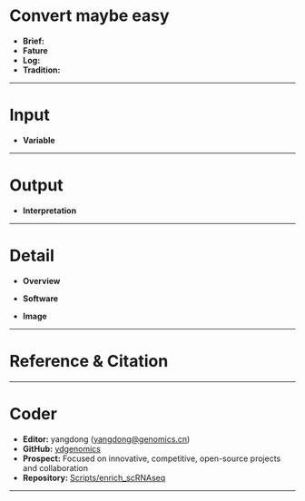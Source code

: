 # **Convert** maybe easy
- **Brief:**
- **Fature**
- **Log:**
- **Tradition:**

---
# Input
- **Variable**

---
# Output
- **Interpretation**

---
# Detail
- **Overview**

- **Software**

- **Image**

---
# Reference & Citation
> 


---
# Coder
- **Editor:** yangdong (yangdong@genomics.cn)
- **GitHub:** [ydgenomics](https://github.com/ydgenomics)
- **Prospect:** Focused on innovative, competitive, open-source projects and collaboration
- **Repository:** [Scripts/enrich_scRNAseq](https://github.com/ydgenomics/Scripts/tree/main/enrich_scRNAseq)
---
